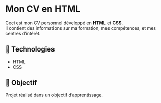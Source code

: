 # Mon CV en HTML

Ceci est mon CV personnel développé en **HTML** et **CSS**.  
Il contient des informations sur ma formation, mes compétences, et mes centres d’intérêt.

## 🔧 Technologies

- HTML
- CSS
## 🎯 Objectif

Projet réalisé dans un objectif d’apprentissage.
